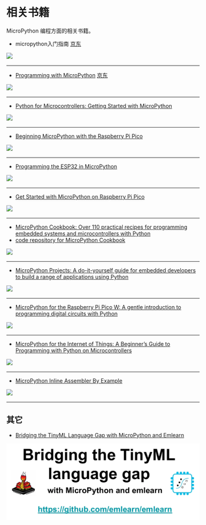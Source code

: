 # 相关书籍

MicroPython 编程方面的相关书籍。

* micropython入门指南  [京东](https://item.jd.com/12281258.html)

![](micropython入门指南.webp)

<hr>

* [Programming with MicroPython](https://www.oreilly.com/library/view/programming-with-micropython/9781491972724/)  [京东](https://item.jd.com/25161678471.html)

![](programming_with_micropython.webp)

<hr>

* [Python for Microcontrollers: Getting Started with MicroPython](https://www.amazon.com/Python-Microcontrollers-Getting-Started-MicroPython/dp/1259644537/)

![](python_for_microcontrollers.webp)

<hr>

* [Beginning MicroPython with the Raspberry Pi Pico](https://www.amazon.com/Beginning-MicroPython-Raspberry-Pico-Electronics/dp/1484281349)

![](beginning_microPython_with_the_raspberry_pi_pico.webp)

<hr>

* [Programming the ESP32 in MicroPython](https://www.amazon.com/Programming-ESP32-MicroPython-Harry-Fairhead-ebook/dp/B0C8NV75TF)

![](programming_the_esp32_in_micropython.webp)

<hr>

* [Get Started with MicroPython on Raspberry Pi Pico](https://www.amazon.com/Get-Started-MicroPython-Raspberry-Pico-ebook/dp/B0CZG2DKL4)

![](get_started_with_micropython_on_raspberry_pi_pico.webp)

<hr>

* [MicroPython Cookbook: Over 110 practical recipes for programming embedded systems and microcontrollers with Python](https://www.amazon.com/MicroPython-Cookbook-practical-programming-microcontrollers-ebook/dp/B07QXT664P)
* [code repository for MicroPython Cookbook](https://github.com/PacktPublishing/MicroPython-Cookbook)

![](microPython_cookbook.webp)

<hr>

* [MicroPython Projects: A do-it-yourself guide for embedded developers to build a range of applications using Python](https://www.amazon.com/MicroPython-Projects-do-yourself-applications/dp/1789958032)

![](micropython_projects.webp)

<hr>

* [MicroPython for the Raspberry Pi Pico W: A gentle introduction to programming digital circuits with Python](https://www.amazon.com/MicroPython-Raspberry-Pico-introduction-programming/dp/B0BKSCV18D)

![](micropython_for_the_raspberry_pi_pico_w.webp)

<hr>

* [MicroPython for the Internet of Things: A Beginner’s Guide to Programming with Python on Microcontrollers](https://www.amazon.com/MicroPython-Internet-Things-Programming-Microcontrollers-ebook/dp/B0CRGM5QMQ)

![](micropython_for_the_internet_of_things.webp)

<hr>

* [MicroPython Inline Assembler By Example](https://www.amazon.com/MicroPython-Inline-Assembler-Example-Magda-ebook/dp/B07ZQLSJHF)

![](micropython_inline_assembler_by_example.webp)

<hr>

## 其它

* [Bridging the TinyML Language Gap with MicroPython and Emlearn](https://github.com/jonnor/embeddedml/tree/master/presentations/EmbeddedWorld2025)

![](bridging-the-tinyml-language-gap-with-micropython-and-emlearn.webp)
